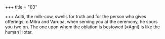 +++
title = "03"

+++
Aditi, the milk-cow, swells for truth and for the person who gives  offerings, o Mitra and Varuṇa,
when serving you at the ceremony, he spurs you two on. The one upon  whom the oblation is bestowed [=Agni] is like the human Hotar. 